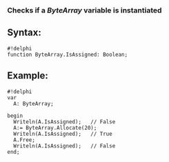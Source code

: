 ### Checks if a *ByteArray* variable is instantiated

## Syntax:
```
#!delphi
function ByteArray.IsAssigned: Boolean;
```

## Example:
```
#!delphi
var
  A: ByteArray;

begin
  Writeln(A.IsAssigned);   // False
  A:= ByteArray.Allocate(20);
  Writeln(A.IsAssigned);   // True
  A.Free;
  Writeln(A.IsAssigned);   // False
end;
```